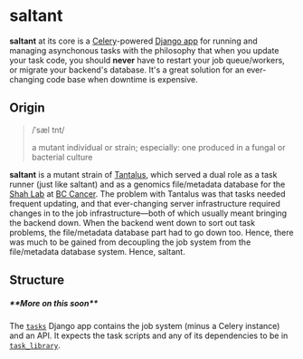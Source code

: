 # saltant

**saltant** at its core is a
[Celery](https://github.com/celery/celery)-powered [Django
app](https://docs.djangoproject.com/en/2.0/ref/applications/) for
running and managing asynchonous tasks with the philosophy that when you
update your task code, you should **never** have to restart your job
queue/workers, or migrate your backend's database. It's a great solution
for an ever-changing code base when downtime is expensive.

## Origin

>  /ˈsæl tnt/
>
> a mutant individual or strain; especially: one produced in a fungal or
> bacterial culture

**saltant** is a mutant strain of
[Tantalus](https://github.com/shahcompbio/tantalus), which served a dual
role as a task runner (just like saltant) and as a genomics
file/metadata database for the [Shah Lab](http://shahlab.ca/) at [BC
Cancer](http://www.bccancer.bc.ca/). The problem with Tantalus was that
tasks needed frequent updating, and that ever-changing server
infrastructure required changes in to the job infrastructure—both of
which usually meant bringing the backend down. When the backend went
down to sort out task problems, the file/metadata database part had to
go down too. Hence, there was much to be gained from decoupling the job
system from the file/metadata database system. Hence, saltant.

## Structure

##### \*\*More on this soon\*\*

The [`tasks`](tasks) Django app contains the job system (minus a Celery
instance) and an API. It expects the task scripts and any of its
dependencies to be in [`task_library`](task_library).
